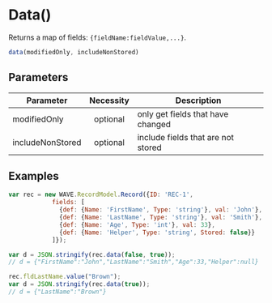 # Data()
Returns a map of fields: `{fieldName:fieldValue,...}`.

```js
data(modifiedOnly, includeNonStored)
```

## Parameters
| Parameter        |  Necessity | Description                         |
| ---------------- |:----------:| ----------------------------------- |
| modifiedOnly     | optional   | only get fields that have changed   |
| includeNonStored | optional   |  include fields that are not stored |

## Examples
```js
var rec = new WAVE.RecordModel.Record({ID: 'REC-1', 
            fields: [
              {def: {Name: 'FirstName', Type: 'string'}, val: 'John'},
              {def: {Name: 'LastName', Type: 'string'}, val: 'Smith'},
              {def: {Name: 'Age', Type: 'int'}, val: 33},
              {def: {Name: 'Helper', Type: 'string', Stored: false}}
            ]});

var d = JSON.stringify(rec.data(false, true));
// d = {"FirstName":"John","LastName":"Smith","Age":33,"Helper":null}

rec.fldLastName.value("Brown");
var d = JSON.stringify(rec.data(true));
// d = {"LastName":"Brown"}
```